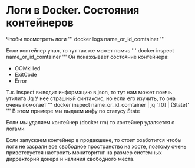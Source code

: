 # Логи в Docker. Состояния контейнеров
Чтобы посмотреть логи 
'''
docker logs name_or_id_comtainer
'''

Если контейнер упал, то тут так же может помчь
'''
docker inspect name_or_id_comtainer
'''
Он показхывает состояние контейнера:
- OOMkilled
- ExitCode
- Error

Т.к. inspect выводит информацию в json, то тут нам может помчь утилита Jq
У нее страшный синтаксис, но если его изучить, то она очень помогает
'''
docker inspect name_or_id_comtainer | jq '.[0] | {State}'
'''
В этом примере мы выдаем инфу по статусу State

Если мы удаляем контейнер (docker rm) то контейнер удаляется с логами

Если запускаем контейнер в продакшене, то стоит озаботится чтобы логи не засрали все свободное 
пространство на хосте, поэтому очень приветсвуется настроить мониторитнг на размер системных 
дирректорий докера и наличия свободного места.
